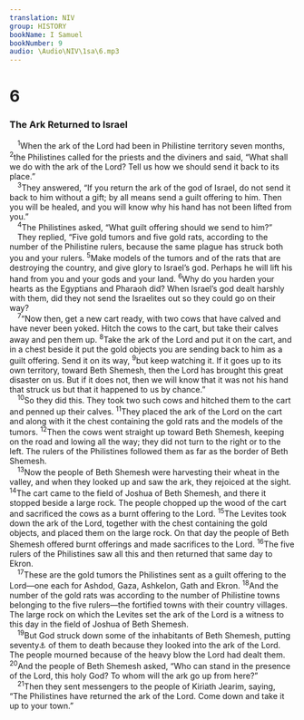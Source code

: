 ```yaml
---
translation: NIV
group: HISTORY
bookName: I Samuel 
bookNumber: 9
audio: \Audio\NIV\1sa\6.mp3
---
```


<div class="title"><h1>6</h1><h3>The Ark Returned to Israel </h3></div>
<span class="verse 1sa_6_1"> <sup>1</sup>When the ark of the Lord had been in Philistine territory seven months, </span>
<span class="verse 1sa_6_2"><sup>2</sup>the Philistines called for the priests and the diviners and said, “What shall we do with the ark of the Lord? Tell us how we should send it back to its place.” <br/></span>
<span class="verse 1sa_6_3"> <sup>3</sup>They answered, “If you return the ark of the god of Israel, do not send it back to him without a gift; by all means send a guilt offering to him. Then you will be healed, and you will know why his hand has not been lifted from you.” <br/></span>
<span class="verse 1sa_6_4"> <sup>4</sup>The Philistines asked, “What guilt offering should we send to him?” <br/> They replied, “Five gold tumors and five gold rats, according to the number of the Philistine rulers, because the same plague has struck both you and your rulers. </span>
<span class="verse 1sa_6_5"><sup>5</sup>Make models of the tumors and of the rats that are destroying the country, and give glory to Israel’s god. Perhaps he will lift his hand from you and your gods and your land. </span>
<span class="verse 1sa_6_6"><sup>6</sup>Why do you harden your hearts as the Egyptians and Pharaoh did? When Israel’s god dealt harshly with them, did they not send the Israelites out so they could go on their way? <br/></span>
<span class="verse 1sa_6_7"> <sup>7</sup>“Now then, get a new cart ready, with two cows that have calved and have never been yoked. Hitch the cows to the cart, but take their calves away and pen them up. </span>
<span class="verse 1sa_6_8"><sup>8</sup>Take the ark of the Lord and put it on the cart, and in a chest beside it put the gold objects you are sending back to him as a guilt offering. Send it on its way, </span>
<span class="verse 1sa_6_9"><sup>9</sup>but keep watching it. If it goes up to its own territory, toward Beth Shemesh, then the Lord has brought this great disaster on us. But if it does not, then we will know that it was not his hand that struck us but that it happened to us by chance.” <br/></span>
<span class="verse 1sa_6_10"> <sup>10</sup>So they did this. They took two such cows and hitched them to the cart and penned up their calves. </span>
<span class="verse 1sa_6_11"><sup>11</sup>They placed the ark of the Lord on the cart and along with it the chest containing the gold rats and the models of the tumors. </span>
<span class="verse 1sa_6_12"><sup>12</sup>Then the cows went straight up toward Beth Shemesh, keeping on the road and lowing all the way; they did not turn to the right or to the left. The rulers of the Philistines followed them as far as the border of Beth Shemesh. <br/></span>
<span class="verse 1sa_6_13"> <sup>13</sup>Now the people of Beth Shemesh were harvesting their wheat in the valley, and when they looked up and saw the ark, they rejoiced at the sight. </span>
<span class="verse 1sa_6_14"><sup>14</sup>The cart came to the field of Joshua of Beth Shemesh, and there it stopped beside a large rock. The people chopped up the wood of the cart and sacrificed the cows as a burnt offering to the Lord. </span>
<span class="verse 1sa_6_15"><sup>15</sup>The Levites took down the ark of the Lord, together with the chest containing the gold objects, and placed them on the large rock. On that day the people of Beth Shemesh offered burnt offerings and made sacrifices to the Lord. </span>
<span class="verse 1sa_6_16"><sup>16</sup>The five rulers of the Philistines saw all this and then returned that same day to Ekron. <br/></span>
<span class="verse 1sa_6_17"> <sup>17</sup>These are the gold tumors the Philistines sent as a guilt offering to the Lord—one each for Ashdod, Gaza, Ashkelon, Gath and Ekron. </span>
<span class="verse 1sa_6_18"><sup>18</sup>And the number of the gold rats was according to the number of Philistine towns belonging to the five rulers—the fortified towns with their country villages. The large rock on which the Levites set the ark of the Lord is a witness to this day in the field of Joshua of Beth Shemesh. <br/></span>
<span class="verse 1sa_6_19"> <sup>19</sup>But God struck down some of the inhabitants of Beth Shemesh, putting seventy<a data-toggle="tooltip" data-placement="bottom" title="A few Hebrew manuscripts; most Hebrew manuscripts and Septuagint 50,070">⚓</a> of them to death because they looked into the ark of the Lord. The people mourned because of the heavy blow the Lord had dealt them. </span>
<span class="verse 1sa_6_20"><sup>20</sup>And the people of Beth Shemesh asked, “Who can stand in the presence of the Lord, this holy God? To whom will the ark go up from here?” <br/></span>
<span class="verse 1sa_6_21"> <sup>21</sup>Then they sent messengers to the people of Kiriath Jearim, saying, “The Philistines have returned the ark of the Lord. Come down and take it up to your town.” <br/></span>
